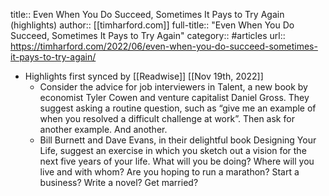 title:: Even When You Do Succeed, Sometimes It Pays to Try Again (highlights)
author:: [[timharford.com]]
full-title:: "Even When You Do Succeed, Sometimes It Pays to Try Again"
category:: #articles
url:: https://timharford.com/2022/06/even-when-you-do-succeed-sometimes-it-pays-to-try-again/

- Highlights first synced by [[Readwise]] [[Nov 19th, 2022]]
	- Consider the advice for job interviewers in Talent, a new book by economist Tyler Cowen and venture capitalist Daniel Gross. They suggest asking a routine question, such as “give me an example of when you resolved a difficult challenge at work”. Then ask for another example. And another.
	- Bill Burnett and Dave Evans, in their delightful book Designing Your Life, suggest an exercise in which you sketch out a vision for the next five years of your life. What will you be doing? Where will you live and with whom? Are you hoping to run a marathon? Start a business? Write a novel? Get married?